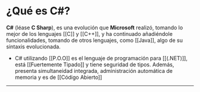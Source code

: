 # ¿Qué es C#?


**C#** (léase **C Sharp**), es una evolución que **Microsoft** realizó, tomando lo mejor de los lenguajes [[C]] y [[C++]], y ha continuado añadiéndole funcionalidades, tomando de otros lenguajes, como [[Java]], algo de su sintaxis evolucionada. 
- C# utilizando [[P.O.O]] es el lenguaje de programación para [[(.NET)]], está [[Fuertemente Tipado]] y tiene seguridad de tipos. Además, presenta simultaneidad integrada, administración automática de memoria y es de [[Código Abierto]]

---




